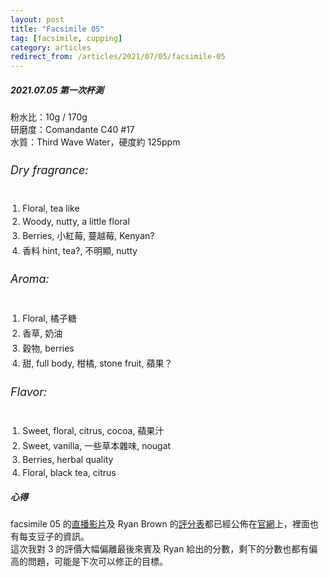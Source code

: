 ```yaml
---
layout: post
title: "Facsimile 05"
tag: [facsimile, cupping]
category: articles
redirect_from: /articles/2021/07/05/facsimile-05
---
```


##### 2021.07.05 第一次杯測

粉水比：10g / 170g  
研磨度：Comandante C40 #17  
水質：Third Wave Water，硬度約 125ppm  

###### Dry fragrance:
1. Floral, tea like
2. Woody, nutty, a little floral
3. Berries, 小紅莓, 蔓越莓, Kenyan?
4. 香料 hint, tea?, 不明顯, nutty

###### Aroma:
1. Floral, 橘子糖
2. 香草, 奶油
3. 穀物, berries
4. 甜, full body, 柑橘, stone fruit, 蘋果？

###### Flavor:
1. Sweet, floral, citrus, cocoa, 蘋果汁
2. Sweet, vanilla, 一些草本雜味, nougat 
3. Berries, herbal quality
4. Floral, black tea, citrus 

##### 心得
facsimile 05 的[直播影片](https://youtu.be/SBTsjTL59Xk)及 Ryan Brown 的[評分表](https://drive.google.com/file/d/1kSpU2ynymFRfVHZ_siboWkiEH30rkDBO/edit)都已經公佈在[官網](https://www.facsimile.coffee/previously/f5)上，裡面也有每支豆子的資訊。  
這次我對 3 的評價大幅偏離最後來賓及 Ryan 給出的分數，剩下的分數也都有偏高的問題，可能是下次可以修正的目標。

<style>
ol, ul {
  padding-left: 1.2rem;
  padding-bottom: 0px;
  margin-left: 0px;
}

li {
  margin-bottom: 4px;
}

li:last-child {
  margin-bottom: 0px;
}

li p {
  margin-bottom: 4px;
}

ul {
  list-style: none;
  padding-left: 0px;
}

h6 {
  font-size: 18px;
}
</style>